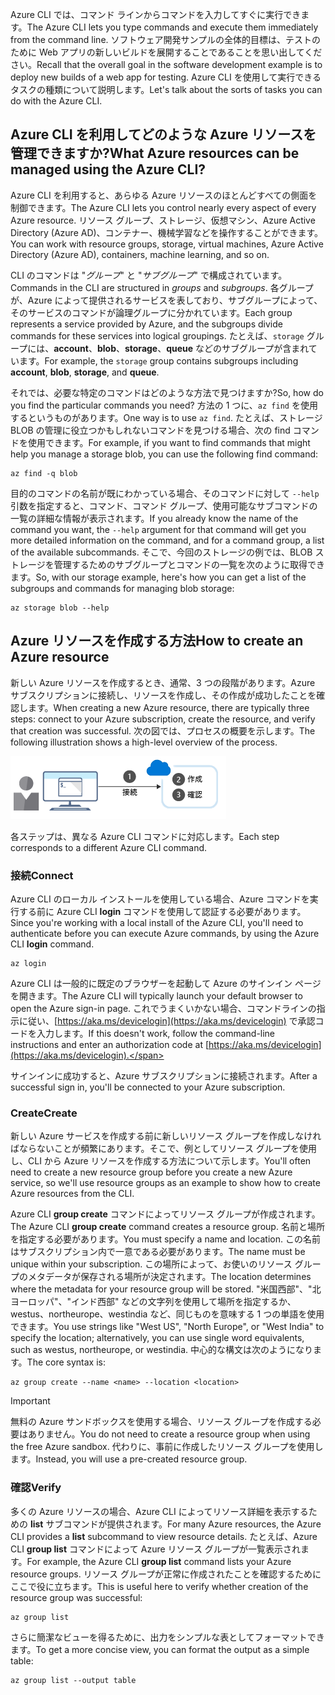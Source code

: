 <span data-ttu-id="238c4-101">Azure CLI では、コマンド ラインからコマンドを入力してすぐに実行できます。</span><span class="sxs-lookup"><span data-stu-id="238c4-101">The Azure CLI lets you type commands and execute them immediately from the command line.</span></span> <span data-ttu-id="238c4-102">ソフトウェア開発サンプルの全体的目標は、テストのために Web アプリの新しいビルドを展開することであることを思い出してください。</span><span class="sxs-lookup"><span data-stu-id="238c4-102">Recall that the overall goal in the software development example is to deploy new builds of a web app for testing.</span></span> <span data-ttu-id="238c4-103">Azure CLI を使用して実行できるタスクの種類について説明します。</span><span class="sxs-lookup"><span data-stu-id="238c4-103">Let's talk about the sorts of tasks you can do with the Azure CLI.</span></span>

## <a name="what-azure-resources-can-be-managed-using-the-azure-cli"></a><span data-ttu-id="238c4-104">Azure CLI を利用してどのような Azure リソースを管理できますか?</span><span class="sxs-lookup"><span data-stu-id="238c4-104">What Azure resources can be managed using the Azure CLI?</span></span>

<span data-ttu-id="238c4-105">Azure CLI を利用すると、あらゆる Azure リソースのほとんどすべての側面を制御できます。</span><span class="sxs-lookup"><span data-stu-id="238c4-105">The Azure CLI lets you control nearly every aspect of every Azure resource.</span></span> <span data-ttu-id="238c4-106">リソース グループ、ストレージ、仮想マシン、Azure Active Directory (Azure AD)、コンテナー、機械学習などを操作することができます。</span><span class="sxs-lookup"><span data-stu-id="238c4-106">You can work with resource groups, storage, virtual machines, Azure Active Directory (Azure AD), containers, machine learning, and so on.</span></span>

<span data-ttu-id="238c4-107">CLI のコマンドは "_グループ_" と "_サブグループ_" で構成されています。</span><span class="sxs-lookup"><span data-stu-id="238c4-107">Commands in the CLI are structured in _groups_ and _subgroups_.</span></span> <span data-ttu-id="238c4-108">各グループが、Azure によって提供されるサービスを表しており、サブグループによって、そのサービスのコマンドが論理グループに分かれています。</span><span class="sxs-lookup"><span data-stu-id="238c4-108">Each group represents a service provided by Azure, and the subgroups divide commands for these services into logical groupings.</span></span> <span data-ttu-id="238c4-109">たとえば、`storage` グループには、**account**、**blob**、**storage**、**queue** などのサブグループが含まれています。</span><span class="sxs-lookup"><span data-stu-id="238c4-109">For example, the `storage` group contains subgroups including **account**, **blob**, **storage**, and **queue**.</span></span>

<span data-ttu-id="238c4-110">それでは、必要な特定のコマンドはどのような方法で見つけますか?</span><span class="sxs-lookup"><span data-stu-id="238c4-110">So, how do you find the particular commands you need?</span></span> <span data-ttu-id="238c4-111">方法の 1 つに、`az find` を使用するというものがあります。</span><span class="sxs-lookup"><span data-stu-id="238c4-111">One way is to use `az find`.</span></span> <span data-ttu-id="238c4-112">たとえば、ストレージ BLOB の管理に役立つかもしれないコマンドを見つける場合、次の find コマンドを使用できます。</span><span class="sxs-lookup"><span data-stu-id="238c4-112">For example, if you want to find commands that might help you manage a storage blob, you can use the following find command:</span></span>

```azurecli
az find -q blob
```

<span data-ttu-id="238c4-113">目的のコマンドの名前が既にわかっている場合、そのコマンドに対して `--help` 引数を指定すると、コマンド、コマンド グループ、使用可能なサブコマンドの一覧の詳細な情報が表示されます。</span><span class="sxs-lookup"><span data-stu-id="238c4-113">If you already know the name of the command you want, the `--help` argument for that command will get you more detailed information on the command, and for a command group, a list of the available subcommands.</span></span> <span data-ttu-id="238c4-114">そこで、今回のストレージの例では、BLOB ストレージを管理するためのサブグループとコマンドの一覧を次のように取得できます。</span><span class="sxs-lookup"><span data-stu-id="238c4-114">So, with our storage example, here's how you can get a list of the subgroups and commands for managing blob storage:</span></span>

```azurecli
az storage blob --help
```

## <a name="how-to-create-an-azure-resource"></a><span data-ttu-id="238c4-115">Azure リソースを作成する方法</span><span class="sxs-lookup"><span data-stu-id="238c4-115">How to create an Azure resource</span></span>

<span data-ttu-id="238c4-116">新しい Azure リソースを作成するとき、通常、3 つの段階があります。Azure サブスクリプションに接続し、リソースを作成し、その作成が成功したことを確認します。</span><span class="sxs-lookup"><span data-stu-id="238c4-116">When creating a new Azure resource, there are typically three steps: connect to your Azure subscription, create the resource, and verify that creation was successful.</span></span> <span data-ttu-id="238c4-117">次の図では、プロセスの概要を示します。</span><span class="sxs-lookup"><span data-stu-id="238c4-117">The following illustration shows a high-level overview of the process.</span></span>

![コマンド ライン インターフェイスを使用して Azure リソースを作成する手順を示す図。](../media/4-create-resources-overview.png)

<span data-ttu-id="238c4-119">各ステップは、異なる Azure CLI コマンドに対応します。</span><span class="sxs-lookup"><span data-stu-id="238c4-119">Each step corresponds to a different Azure CLI command.</span></span>

### <a name="connect"></a><span data-ttu-id="238c4-120">接続</span><span class="sxs-lookup"><span data-stu-id="238c4-120">Connect</span></span>

<span data-ttu-id="238c4-121">Azure CLI のローカル インストールを使用している場合、Azure コマンドを実行する前に Azure CLI **login** コマンドを使用して認証する必要があります。</span><span class="sxs-lookup"><span data-stu-id="238c4-121">Since you're working with a local install of the Azure CLI, you'll need to authenticate before you can execute Azure commands, by using the Azure CLI **login** command.</span></span>

```azurecli
az login
```

<span data-ttu-id="238c4-122">Azure CLI は一般的に既定のブラウザーを起動して Azure のサインイン ページを開きます。</span><span class="sxs-lookup"><span data-stu-id="238c4-122">The Azure CLI will typically launch your default browser to open the Azure sign-in page.</span></span> <span data-ttu-id="238c4-123">これでうまくいかない場合、コマンドラインの指示に従い、[https://aka.ms/devicelogin](https://aka.ms/devicelogin) で承認コードを入力します。</span><span class="sxs-lookup"><span data-stu-id="238c4-123">If this doesn't work, follow the command-line instructions and enter an authorization code at [https://aka.ms/devicelogin](https://aka.ms/devicelogin).</span></span>

<span data-ttu-id="238c4-124">サインインに成功すると、Azure サブスクリプションに接続されます。</span><span class="sxs-lookup"><span data-stu-id="238c4-124">After a successful sign in, you'll be connected to your Azure subscription.</span></span>

### <a name="create"></a><span data-ttu-id="238c4-125">Create</span><span class="sxs-lookup"><span data-stu-id="238c4-125">Create</span></span>

<span data-ttu-id="238c4-126">新しい Azure サービスを作成する前に新しいリソース グループを作成しなければならないことが頻繁にあります。そこで、例としてリソース グループを使用し、CLI から Azure リソースを作成する方法について示します。</span><span class="sxs-lookup"><span data-stu-id="238c4-126">You'll often need to create a new resource group before you create a new Azure service, so we'll use resource groups as an example to show how to create Azure resources from the CLI.</span></span>

<span data-ttu-id="238c4-127">Azure CLI **group create** コマンドによってリソース グループが作成されます。</span><span class="sxs-lookup"><span data-stu-id="238c4-127">The Azure CLI **group create** command creates a resource group.</span></span> <span data-ttu-id="238c4-128">名前と場所を指定する必要があります。</span><span class="sxs-lookup"><span data-stu-id="238c4-128">You must specify a name and location.</span></span> <span data-ttu-id="238c4-129">この名前はサブスクリプション内で一意である必要があります。</span><span class="sxs-lookup"><span data-stu-id="238c4-129">The name must be unique within your subscription.</span></span> <span data-ttu-id="238c4-130">この場所によって、お使いのリソース グループのメタデータが保存される場所が決定されます。</span><span class="sxs-lookup"><span data-stu-id="238c4-130">The location determines where the metadata for your resource group will be stored.</span></span> <span data-ttu-id="238c4-131">"米国西部"、"北ヨーロッパ"、"インド西部" などの文字列を使用して場所を指定するか、westus、northeurope、westindia など、同じものを意味する 1 つの単語を使用できます。</span><span class="sxs-lookup"><span data-stu-id="238c4-131">You use strings like "West US", "North Europe", or "West India" to specify the location; alternatively, you can use single word equivalents, such as westus, northeurope, or westindia.</span></span> <span data-ttu-id="238c4-132">中心的な構文は次のようになります。</span><span class="sxs-lookup"><span data-stu-id="238c4-132">The core syntax is:</span></span>

```azurecli
az group create --name <name> --location <location>
```

> [!IMPORTANT]
> <span data-ttu-id="238c4-133">無料の Azure サンドボックスを使用する場合、リソース グループを作成する必要はありません。</span><span class="sxs-lookup"><span data-stu-id="238c4-133">You do not need to create a resource group when using the free Azure sandbox.</span></span> <span data-ttu-id="238c4-134">代わりに、事前に作成したリソース グループを使用します。</span><span class="sxs-lookup"><span data-stu-id="238c4-134">Instead, you will use a pre-created resource group.</span></span>

### <a name="verify"></a><span data-ttu-id="238c4-135">確認</span><span class="sxs-lookup"><span data-stu-id="238c4-135">Verify</span></span>

<span data-ttu-id="238c4-136">多くの Azure リソースの場合、Azure CLI によってリソース詳細を表示するための **list** サブコマンドが提供されます。</span><span class="sxs-lookup"><span data-stu-id="238c4-136">For many Azure resources, the Azure CLI provides a **list** subcommand to view resource details.</span></span> <span data-ttu-id="238c4-137">たとえば、Azure CLI **group list** コマンドによって Azure リソース グループが一覧表示されます。</span><span class="sxs-lookup"><span data-stu-id="238c4-137">For example, the Azure CLI **group list** command lists your Azure resource groups.</span></span> <span data-ttu-id="238c4-138">リソース グループが正常に作成されたことを確認するためにここで役に立ちます。</span><span class="sxs-lookup"><span data-stu-id="238c4-138">This is useful here to verify whether creation of the resource group was successful:</span></span>

```azurecli
az group list
```

<span data-ttu-id="238c4-139">さらに簡潔なビューを得るために、出力をシンプルな表としてフォーマットできます。</span><span class="sxs-lookup"><span data-stu-id="238c4-139">To get a more concise view, you can format the output as a simple table:</span></span>

```azurecli
az group list --output table
```
